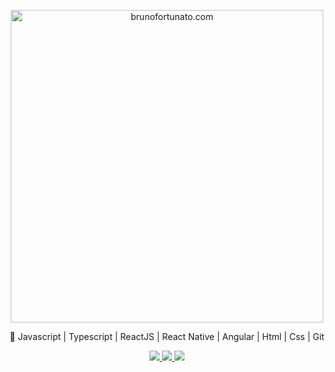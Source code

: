 <p align="center">
  <img src="https://brunofortunato.dev/image/logo.jpg" width="500"
  alt="brunofortunato.com" />
</p>
<p align="center">
🚀 Javascript | Typescript | ReactJS | React Native | Angular | Html | Css | Git
</p>

  <p  align="center">
    <a href="https://github.com/brunoft" alt="GitHub">
      <img src="https://img.shields.io/badge/-GitHub-000?style=flat-square&logo=Github&logoColor=white" />
    </a>
    <a href="https://www.linkedin.com/in/bruno-ft" alt="LinkedIn">
      <img src="https://img.shields.io/badge/-LinkedIn-blue?style=flat-square&logo=Linkedin&logoColor=white" />
    </a>
    <a href="https://brunofortunato.dev/" alt="brunofortunato.dev">
      <img src="https://img.shields.io/badge/BrunoFortunato.com.br-lightgrey?style=flat-square" />
    </a>
  </p>


